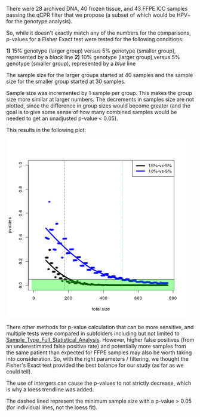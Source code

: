 
There were 28 archived DNA, 40 frozen tissue, and 43 FFPE ICC samples passing the qCPR filter that we propose (a subset of which would be HPV+ for the genotype analysis).

So, while it doesn't exactly match any of the numbers for the comparisons, p-values for a Fisher Exact test were tested for the following conditions:

**1)** 15% genotype (larger group) versus 5% genotype (smaller group), represented by a *black* line
**2)** 10% genotype (larger group) versus 5% genotype (smaller group), represented by a *blue* line

The sample size for the larger groups started at 40 samples and the sample size for the smaller group started at 30 samples.

Sample size was incremented by 1 sample per group.  This makes the group size more similar at larger numbers.  The decrements in samples size are not plotted, since the difference in group sizes would become greater (and the goal is to give some sense of how many combined samples would be needed to get an unadjusted p-value < 0.05).

This results in the following plot:

![Sample size estimation](40-30_sample_size_estimation.png "Sample size estimation")

There other methods for p-value calculation that can be more sensitive, and multiple tests were compared in subfolders including but not limited to  [Sample_Type_Full_Statistical_Analysis](https://github.com/cwarden45/HPV_genotype_paper-archived_samples/tree/master/Downstream_R_Code/Extra_Analysis/Sample_Type_Full_Statistical_Analysis).  However, higher false positives (from an underestimated false positive rate) and potentially more samples from the same patient than expected for FFPE samples may also be worth taking into consideration.  So, with the right parameters / filtering, we thought the Fisher's Exact test provided the best balance for our study (as far as we could tell).

The use of intergers can cause the p-values to not strictly decrease, which is why a loess trendline was added.

The dashed lined represent the minimum sample size with a p-value > 0.05 (for individual lines, not the loess fit).